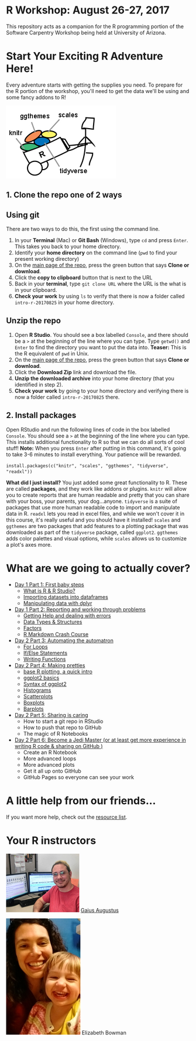 # R Workshop: August 26-27, 2017

This repository acts as a companion for the R programming portion of the  Software Carpentry Workshop being held at University of Arizona.

# Start Your Exciting R Adventure Here!

Every adventure starts with getting the supplies you need.  To prepare for the R portion of the workshop, you'll need to get the data we'll be using and some fancy addons to R!  

![](plots/tools.jpg)

## 1. Clone the repo one of 2 ways

## Using git

There are two ways to do this, the first using the command line.

1. In your **Terminal** (Mac) or **Git Bash** (Windows), type `cd` and press `Enter`.  This takes you back to your home directory.
2. Identify your **home directory** on the command line (`pwd` to find your present working directory) 
3. On the [main page of the repo](https://github.com/gaiusjaugustus/intro-r-20170825), press the green button that says **Clone or download**.
4. Click the **copy to clipboard** button that is next to the URL
5. Back in your **terminal**, type `git clone URL` where the URL is the what is in your clipboard.
6. **Check your work** by using `ls` to verify that there is now a folder called `intro-r-20170825` in your home directory.


## Unzip the repo

1. Open **R Studio**.  You should see a box labelled `Console`, and there should be a `>` at the beginning of the line where you can type.  Type `getwd()` and `Enter` to find the directory you want to put the data into.  **Teaser:** This is the R equivalent of `pwd` in Unix.
3. On the [main page of the repo](https://github.com/gaiusjaugustus/intro-r-20170825), press the green button that says **Clone or download**.
4. Click the **Download Zip** link and download the file.
5. **Unzip the downloaded archive** into your home directory (that you identified in step 2).
6. **Check your work** by going to your home directory and verifying there is now a folder called `intro-r-20170825` there.


## 2. Install packages

Open RStudio and run the following lines of code in the box labelled `Console`.  You should see a `>` at the beginning of the line where you can type.  This installs additional functionality to R so that we can do all sorts of cool stuff!  **Note:** When you press `Enter` after putting in this command, it's going to take 3-6 minutes to install everything. Your patience will be rewarded.

```
install.packages(c("knitr", "scales", "ggthemes", "tidyverse", "readxl"))
```

**What did I just install?** You just added some great functionality to R.  These are called **packages**, and they work like addons or plugins.  `knitr` will allow you to create reports that are human readable and pretty that you can share with your boss, your parents, your dog...anyone.  `tidyverse` is a suite of packages that use more human readable code to import and manipulate data in R.  `readxl` lets you read in excel files, and while we won't cover it in this course, it's really useful and you should have it installed!  `scales` and `ggthemes` are two packages that add features to a plotting package that was downloaded as part of the `tidyverse` package, called `ggplot2`.  `ggthemes` adds color palettes and visual options, while `scales` allows us to customize a plot's axes more.

# What are we going to actually cover?

* [Day 1 Part 1: First baby steps](01_ImportingData.Rmd)
    * [What is R & R Studio?](01_ImportingData.Rmd#what-is-r)
    * [Importing datasets into dataframes](01_ImportingData.Rmd#reading-in-data)
    * [Manipulating data with dplyr](01_ImportingData.Rmd#dplyr)
* [Day 1 Part 2: Reporting and working through problems](02_HelpDataTypesFactors.Rmd)
     * [Getting Help and dealing with errors](02_HelpDataTypesFactors.Rmd#help-files)
     * [Data Types & Structures](02_HelpDataTypesFactors.Rmd#6-data-types)
     * [Factors](02_HelpDataTypesFactors.Rmd#factors)
     * [R Markdown Crash Course](02_HelpDataTypesFactors.Rmd#r-markdown)
* [Day 2 Part 3: Automating the automatron](03_ForLoopsIfElseFunctions.Rmd)
     * [For Loops](03_ForLoopsIfElseFunctions.Rmd#for-loops)
     * [If/Else Statements](03_ForLoopsIfElseFunctions.Rmd#if-else-statments)
     * [Writing Functions](03_ForLoopsIfElseFunctions.Rmd#functions)
* [Day 2 Part 4: Making pretties](04_Plotting.Rmd)
     * [base R plotting, a quick intro](04_Plotting.Rmd#plotting-is-essential-and-can-be-done-in-base-r)
     * [ggplot2 basics](04_Plotting.Rmd#ggplot2)
     * [Syntax of ggplot2](04_Plotting.Rmd#syntax-of-ggplot)
     * [Histograms](04_Plotting.Rmd#histogram-1)
     * [Scatterplots](04_Plotting.Rmd#scatterplots)
     * [Boxplots](04_Plotting.Rmd#boxplot-1)
     * [Barplots](04_Plotting.Rmd#barplot)
* [Day 2 Part 5: Sharing is caring](05_gitInRStudio.Rmd)
    * How to start a git repo in RStudio
    * How to push that repo to GitHub
    * The magic of R Notebooks
* [Day 2 Part 6: Become a Jedi Master (or at least get more experience in writing R code & sharing on GitHub )](exercises/Day2_PM.Rmd)
    * Create an R Notebook
    * More advanced loops
    * More advanced plots
    * Get it all up onto GitHub
    * GitHub Pages so everyone can see your work

# A little help from our friends...

If you want more help, check out the [resource list](resources/CheatSheetsAndResources.Rmd).


# Your R instructors

![](plots/gaius.jpg)
[Gaius Augustus](http://www.gaiusjaugustus.com)

![](plots/lizB.jpg)
Elizabeth Bowman
